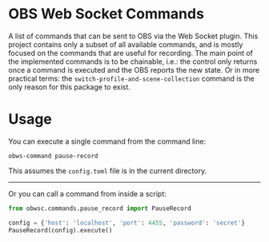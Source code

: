 # OBS Web Socket Commands
A list of commands that can be sent to OBS via the Web Socket plugin. This project contains only a subset of all
available commands, and is mostly focused on the commands that are useful for recording. The main point of the 
implemented commands is to be chainable, i.e.: the control only returns once a command is executed and the OBS 
reports the new state. Or in more practical terms: the `switch-profile-and-scene-collection` command is the only
reason for this package to exist.

# Usage

You can execute a single command from the command line:
```shell
obws-command pause-record
```
This assumes the `config.toml` file is in the current directory.

---

Or you can call a command from inside a script:
```python
from obwsc.commands.pause_record import PauseRecord

config = {'host': 'localhost', 'port': 4455, 'password': 'secret'}
PauseRecord(config).execute()
```